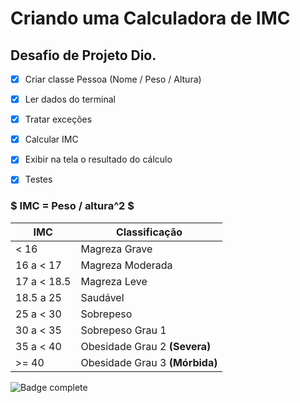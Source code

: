 # Criando uma Calculadora de IMC

## Desafio de Projeto Dio.


- [x] Criar classe Pessoa (Nome / Peso / Altura)

- [x] Ler dados do terminal

- [x] Tratar exceções

- [x] Calcular IMC

- [x] Exibir na tela o resultado do cálculo

- [x] Testes


###  $ IMC = Peso / altura^2 $

| IMC | Classificação |
| ------------- | ------------- |
| < 16 |  Magreza Grave |
| 16 a < 17 | Magreza  Moderada|
| 17 a < 18.5 | Magreza Leve |
| 18.5 a 25   | Saudável |
| 25 a < 30  | Sobrepeso |
| 30 a < 35  | Sobrepeso Grau 1 |
| 35 a < 40  | Obesidade Grau 2 **(Severa)** |
|  >= 40 | Obesidade Grau 3 **(Mórbida)**  |




![Badge complete](https://img.shields.io/static/v1?label=STATUS&message=complete.&color=greem&style=for-the-badge)
